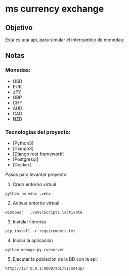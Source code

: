 # ms currency exchange


 ## Objetivo
Esta es una api, para simular el intercambio de monedas:


## Notas

### Monedas:
 * USD
 * EUR
 * JPY
 * GBP
 * CHF
 * AUD
 * CAD
 * NZD

### Tecnologías del proyecto:

- [Python3]
- [Django3]
- [Django rest framework]
- [Postgresql]
- [Docker]

Pasos para levantar proyecto:

1. Crear entorno virtual
```
python -m venv .venv
```

2. Activar entorno virtual
```
windows:   .venv\Scripts.\activate
```

3. Instalar librerías
```
pip install -r requirements.txt
```

4. Iniciar la aplicación
```
python manage.py runserver
```

5. Ejecutar la población de la BD con la api:
```
http://127.0.0.1:8000/api/v1/setup/
```




